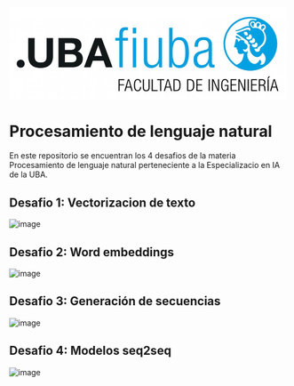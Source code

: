 <img src="https://github.com/hernancontigiani/ceia_memorias_especializacion/raw/master/Figures/logoFIUBA.jpg" width="500" align="center">


# Procesamiento de lenguaje natural
En este repositorio se encuentran los 4 desafios de la materia Procesamiento de lenguaje natural perteneciente a la Especializacio en IA de la UBA.

## Desafio 1: Vectorizacion de texto
<img width="390" alt="image" src="https://github.com/user-attachments/assets/055affb7-8d7e-4c9b-8ec0-522471b0cbc2" />

## Desafio 2: Word embeddings
<img width="256" alt="image" src="https://github.com/user-attachments/assets/f99348c6-3298-4478-b1c4-fd7654b9614c" />

## Desafio 3: Generación de secuencias
<img width="377" alt="image" src="https://github.com/user-attachments/assets/d0f0dfb9-db9d-46f7-8f0c-7a0eafaac7fa" />

## Desafio 4: Modelos seq2seq
<img width="173" alt="image" src="https://github.com/user-attachments/assets/3de0a163-d634-4775-b077-119a24fd2f50" />

